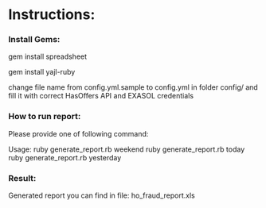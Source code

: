 <h1>Instructions:</h1>
<h3>Install Gems:</h3>
<p>gem install spreadsheet</p>
<p>gem install yajl-ruby</p>
<p>change file name from config.yml.sample to config.yml in folder config/ and fill it with correct HasOffers API and EXASOL credentials</p>
<h3>How to run report:</h3>
<p>
Please provide one of following command:

  Usage:
    ruby generate_report.rb weekend
    ruby generate_report.rb today
    ruby generate_report.rb yesterday
</p>
<h3>Result:</h3>
<p>Generated report you can find in file: ho_fraud_report.xls</p>

